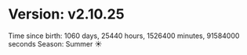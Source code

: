 # Version: v2.10.25
Time since birth: 1060 days, 25440 hours, 1526400 minutes, 91584000 seconds
Season: Summer ☀️
